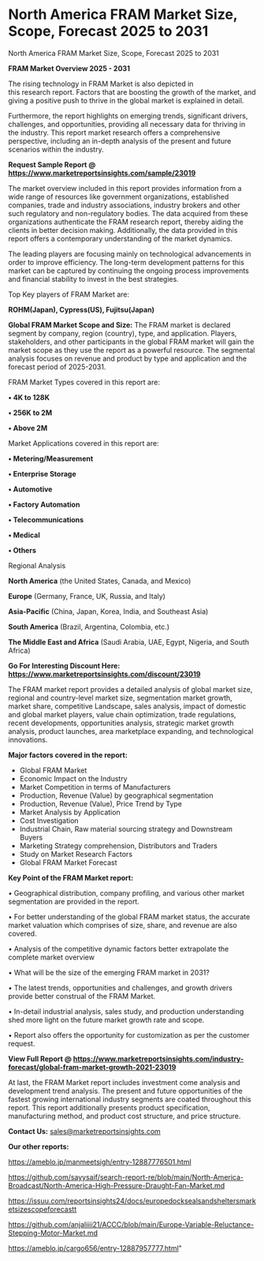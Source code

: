 # North America FRAM Market Size, Scope, Forecast 2025 to 2031
 North America FRAM Market Size, Scope, Forecast 2025 to 2031

<Strong> FRAM Market Overview 2025 - 2031</strong>

The rising technology in FRAM Market is also depicted in this research report. Factors that are boosting the growth of the market, and giving a positive push to thrive in the global market is explained in detail.

Furthermore, the report highlights on emerging trends, significant drivers, challenges, and opportunities, providing all necessary data for thriving in the industry. This report market research offers a comprehensive perspective, including an in-depth analysis of the present and future scenarios within the industry.

<strong>Request Sample Report @ <a href=https://www.marketreportsinsights.com/sample/23019>https://www.marketreportsinsights.com/sample/23019</a></strong>

The market overview included in this report provides information from a wide range of resources like government organizations, established companies, trade and industry associations, industry brokers and other such regulatory and non-regulatory bodies. The data acquired from these organizations authenticate the FRAM research report, thereby aiding the clients in better decision making. Additionally, the data provided in this report offers a contemporary understanding of the market dynamics.

The leading players are focusing mainly on technological advancements in order to improve efficiency. The long-term development patterns for this market can be captured by continuing the ongoing process improvements and financial stability to invest in the best strategies.

Top Key players of FRAM Market are:

<strong>ROHM(Japan), Cypress(US), Fujitsu(Japan)</strong>

<strong><b>Global FRAM Market Scope and Size:</b></strong>
The FRAM market is declared segment by company, region (country), type, and application. Players, stakeholders, and other participants in the global FRAM market will gain the market scope as they use the report as a powerful resource. The segmental analysis focuses on revenue and product by type and application and the forecast period of 2025-2031.

FRAM Market Types covered in this report are:

<strong>• 4K to 128K

• 256K to 2M

• Above 2M</strong>

Market Applications covered in this report are:

<strong>• Metering/Measurement

• Enterprise Storage

• Automotive

• Factory Automation

• Telecommunications

• Medical

• Others</strong> 

Regional Analysis

<strong>North America</strong> (the United States, Canada, and Mexico)

<strong>Europe</strong> (Germany, France, UK, Russia, and Italy)

<strong>Asia-Pacific</strong> (China, Japan, Korea, India, and Southeast Asia)

<strong>South America</strong> (Brazil, Argentina, Colombia, etc.)

<strong>The Middle East and Africa</strong> (Saudi Arabia, UAE, Egypt, Nigeria, and South Africa)

<strong>Go For Interesting Discount Here: <a href=https://www.marketreportsinsights.com/discount/23019>https://www.marketreportsinsights.com/discount/23019</a></strong>

The FRAM market report provides a detailed analysis of global market size, regional and country-level market size, segmentation market growth, market share, competitive Landscape, sales analysis, impact of domestic and global market players, value chain optimization, trade regulations, recent developments, opportunities analysis, strategic market growth analysis, product launches, area marketplace expanding, and technological innovations.

<strong><b>Major factors covered in the report:</b></strong>
<ul>
  <li>Global FRAM Market </li>
  <li>Economic Impact on the Industry</li>
  <li>Market Competition in terms of Manufacturers</li>
  <li>Production, Revenue (Value) by geographical segmentation</li>
  <li>Production, Revenue (Value), Price Trend by Type</li>
  <li>Market Analysis by Application</li>
  <li>Cost Investigation</li>
  <li>Industrial Chain, Raw material sourcing strategy and Downstream Buyers</li>
  <li>Marketing Strategy comprehension, Distributors and Traders</li>
  <li>Study on Market Research Factors</li>
  <li>Global FRAM Market Forecast</li>
</ul>

<strong><b>Key Point of the FRAM Market report:</b></strong>

• Geographical distribution, company profiling, and various other market segmentation are provided in the report.

• For better understanding of the global FRAM market status, the accurate market valuation which comprises of size, share, and revenue are also covered.

• Analysis of the competitive dynamic factors better extrapolate the complete market overview

• What will be the size of the emerging FRAM market in 2031?

• The latest trends, opportunities and challenges, and growth drivers provide better construal of the FRAM Market.

• In-detail industrial analysis, sales study, and production understanding shed more light on the future market growth rate and scope.

• Report also offers the opportunity for customization as per the customer request.

<strong><b>View Full Report @ <a href=https://www.marketreportsinsights.com/industry-forecast/global-fram-market-growth-2021-23019>https://www.marketreportsinsights.com/industry-forecast/global-fram-market-growth-2021-23019</a></b></strong>


At last, the FRAM Market report includes investment come analysis and development trend analysis. The present and future opportunities of the fastest growing international industry segments are coated throughout this report. This report additionally presents product specification, manufacturing method, and product cost structure, and price structure.

<strong>Contact Us:</strong>
sales@marketreportsinsights.com

<strong>Our other reports:</strong>

<a href=https://ameblo.jp/manmeetsigh/entry-12887776501.html>https://ameblo.jp/manmeetsigh/entry-12887776501.html</a>

<a href=https://github.com/sayysaif/search-report-re/blob/main/North-America-Broadcast/North-America-High-Pressure-Draught-Fan-Market.md>https://github.com/sayysaif/search-report-re/blob/main/North-America-Broadcast/North-America-High-Pressure-Draught-Fan-Market.md</a>

<a href=https://issuu.com/reportsinsights24/docs/europedocksealsandsheltersmarketsizescopeforecastt>https://issuu.com/reportsinsights24/docs/europedocksealsandsheltersmarketsizescopeforecastt</a>

<a href=https://github.com/anjaliiii21/ACCC/blob/main/Europe-Variable-Reluctance-Stepping-Motor-Market.md>https://github.com/anjaliiii21/ACCC/blob/main/Europe-Variable-Reluctance-Stepping-Motor-Market.md</a>

<a href=https://ameblo.jp/cargo656/entry-12887957777.html>https://ameblo.jp/cargo656/entry-12887957777.html</a>"
